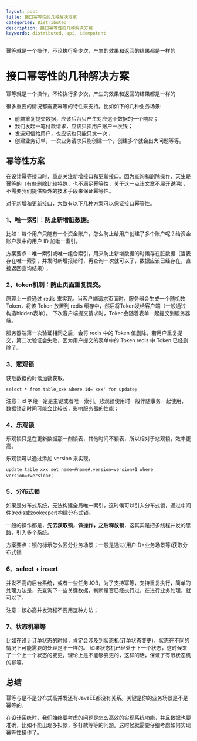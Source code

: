 ```yaml
---
layout: post
title: 接口幂等性的几种解决方案
categories: Distributed
description: 接口幂等性的几种解决方案
keywords: distributed, api, idempotent 
---
```


幂等就是一个操作，不论执行多少次，产生的效果和返回的结果都是一样的

# 接口幂等性的几种解决方案



幂等就是一个操作，不论执行多少次，产生的效果和返回的结果都是一样的

很多重要的情况都需要幂等的特性来支持。比如如下的几种业务场景:
- 前端重复提交数据，应该后台只产生对应这个数据的一个响应；
- 我们发起一笔付款请求，应该只扣用户账户一次钱；
- 发送短信给用户，也应该也只能只发一次；
- 创建业务订单，一次业务请求只能创建一个，创建多个就会出大问题等等。



## 幂等性方案

在设计幂等接口时，重点关注新增接口和更新接口。因为查询和删除操作，天生是幂等的（有些删除比较特殊，也不满足幂等性，关于这一点该文章不展开说明），不需要我们提供额外的技术手段来保证幂等性。

对于新增和更新接口，大致有以下几种方案可以保证接口幂等性。

### 1、唯一索引：防止新增脏数据。
比如：每个用户只能有一个资金账户，怎么防止给用户创建了多个账户呢？给资金账户表中的用户 ID 加唯一索引。

方案要点：唯一索引或唯一组合索引，用来防止新增数据的时候存在脏数据（当表存在唯一索引，并发时新增报错时，再查询一次就可以了，数据应该已经存在，直接返回查询结果）；

### 2、token机制：防止页面重复提交。
原理上一般通过 redis 来实现。当客户端请求页面时，服务器会生成一个随机数 Token，将该 Token 放置到 redis 缓存中，然后将Token发给客户端（一般通过构造hidden表单）。
下次客户端提交请求时，Token会随着表单一起提交到服务器端。

服务器端第一次验证相同之后，会将 redis 中的 Token 值删除，若用户重复提交，第二次验证会失败，因为用户提交的表单中的 Token redis 中 Token 已经删除了。

### 3、悲观锁
获取数据的时候加锁获取。
```
select * from table_xxx where id='xxx' for update; 
```
注意：id 字段一定是主键或者唯一索引。悲观锁使用时一般伴随事务一起使用，数据锁定时间可能会比较长，影响服务器的性能；

### 4、乐观锁
乐观锁只是在更新数据那一刻锁表，其他时间不锁表，所以相对于悲观锁，效率更高。

乐观锁可以通过添加 version 来实现。
```
update table_xxx set name=#name#,version=version+1 where version=#version#；
```

### 5、分布式锁

如果是分布式系统，无法构建全局唯一索引，这时候可以引入分布式锁，通过中间件(redis或zookeeper)构建分布式锁。

一般的操作都是，**先去获取锁，做操作，之后释放锁**，这其实是把多线程并发的思路，引入多个系统。

方案要点：锁的标示怎么区分业务场景；一般是通过(用户ID+业务场景等)获取分布式锁


### 6、select + insert
并发不高的后台系统，或者一些任务JOB，为了支持幂等，支持重复执行，简单的处理方法是，先查询下一些关键数据，判断是否已经执行过，在进行业务处理，就可以了。

注意：核心高并发流程不要用这种方法；


### 7、状态机幂等
比如在设计订单状态的时候，肯定会涉及到状态机(订单状态变更)，状态在不同的情况下可能需要的处理是不一样的。
如果状态机已经处于下一个状态，这时候来了一个上一个状态的变更，理论上是不能够变更的，这样的话，保证了有限状态机的幂等。


## 总结

幂等与是不是分布式高并发还有JavaEE都没有关系。关键是你的业务场景是不是幂等的。

在设计系统时，我们始终要考虑的问题是怎么高效的实现系统功能，并且数据也要准确，比如不能出现多扣款，多打款等等的问题。这时候就需要仔细考虑如何实现幂等性操作了。